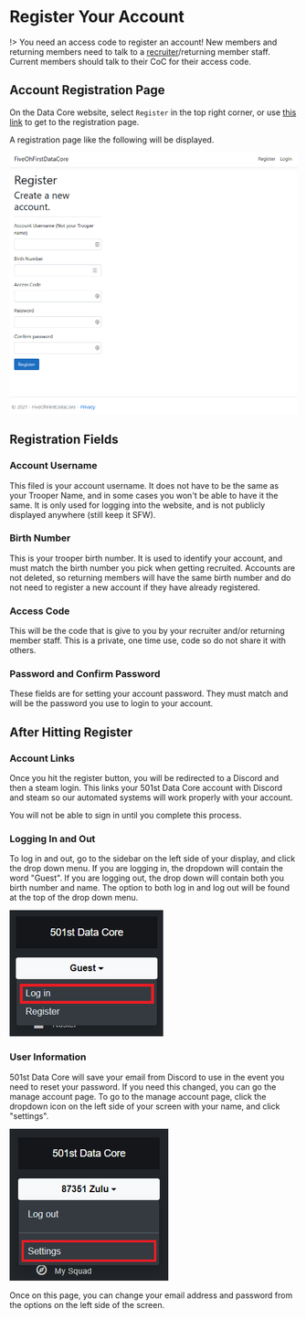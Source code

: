 # Register Your Account
!> You need an access code to register an account! New members and returning members need to talk to a [recruiter](get-recruited)/returning member staff. Current members should talk to their CoC for their access code.

## Account Registration Page
On the Data Core website, select `Register` in the top right corner, or use [this link](https://dc.501stlegion-a3.com/Identity/Account/Register) to get to the registration page.

A registration page like the following will be displayed.

![register-account-page](_media/register/register_blank.png)

## Registration Fields
### Account Username
This filed is your account username. It does not have to be the same as your Trooper Name, and in some cases you won't be able to have it the same. It is only used for logging into the website, and is not publicly displayed anywhere (still keep it SFW).

### Birth Number
This is your trooper birth number. It is used to identify your account, and must match the birth number you pick when getting recruited. Accounts are not deleted, so returning members will have the same birth number and do not need to register a new account if they have already registered.

### Access Code
This will be the code that is give to you by your recruiter and/or returning member staff. This is a private, one time use, code so do not share it with others.

### Password and Confirm Password
These fields are for setting your account password. They must match and will be the password you use to login to your account.

## After Hitting Register
### Account Links
Once you hit the register button, you will be redirected to a Discord and then a steam login. This links your 501st Data Core account with Discord and steam so our automated systems will work properly with your account.

You will not be able to sign in until you complete this process.

### Logging In and Out
To log in and out, go to the sidebar on the left side of your display, and click the drop down menu. If you are logging in, the dropdown will contain the word "Guest". If you are logging out, the drop down will contain both you birth number and name. The option to both log in and log out will be found at the top of the drop down menu.

![login-button](_media/register/login-button.png)

### User Information
501st Data Core will save your email from Discord to use in the event you need to reset your password. If you need this changed, you can go the manage account page. To go to the manage account page, click the dropdown icon on the left side of your screen with your name, and click "settings".

![dashboard-button](_media/register/dashboard_button.png)

Once on this page, you can change your email address and password from the options on the left side of the screen.